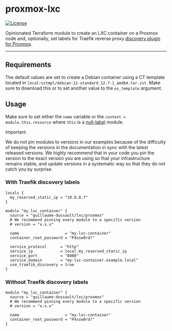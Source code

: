 # proxmox-lxc

[![License](https://img.shields.io/badge/License-Apache%202.0-blue.svg?style=flat-square)](LICENSE)

Opinionated Terraform module to create an LXC container on a Proxmox node and, optionally, set labels for Traefik reverse proxy [discovery plugin for Proxmox](https://github.com/NX211/traefik-proxmox-provider).

---

## Requirements

The default values are set to create a Debian container using a CT template located in `local:vztmpl/debian-12-standard_12.7-1_amd64.tar.zst`. Make sure to download this or to set another value to the `os_template`
 argument.

## Usage

Make sure to set either the `name` variable or the `context = module.this.resource` where `this` is a [null-label](https://github.com/cloudposse/terraform-null-label) module.

> [!IMPORTANT]
>
> We do not pin modules to versions in our examples because of the difficulty of keeping the versions in
> the documentation in sync with the latest released versions. We highly recommend that in your code you pin the version
> to the exact version you are using so that your infrastructure remains stable, and update versions in a systematic way
> so that they do not catch you by surprise.

### With Traefik discovery labels

```hcl
locals {
  my_reserved_static_ip = "10.0.0.7"
}

module "my_lxc_container" {
  source = "guillaume-dussault/lxc/proxmox"
  # We recommend pinning every module to a specific version
  # version = "x.x.x"

  name                    = "my-lxc-container"
  container_root_password = "P4ssw0rd!"

  service_protocol      = "http"
  service_ip            = local.my_reserved_static_ip
  service_port          = "8080"
  service_domain        = "my-lxc-container.example.local"
  use_traefik_discovery = true
}
```

### Without Traefik discovery labels

```hcl
module "my_lxc_container" {
  source = "guillaume-dussault/lxc/proxmox"
  # We recommend pinning every module to a specific version
  # version = "x.x.x"

  name                    = "my-lxc-container"
  container_root_password = "P4ssw0rd!"
}
```

